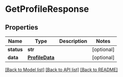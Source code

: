 # GetProfileResponse

## Properties
Name | Type | Description | Notes
------------ | ------------- | ------------- | -------------
**status** | **str** |  | [optional] 
**data** | [**ProfileData**](ProfileData.md) |  | [optional] 

[[Back to Model list]](../README.md#documentation-for-models) [[Back to API list]](../README.md#documentation-for-api-endpoints) [[Back to README]](../README.md)

